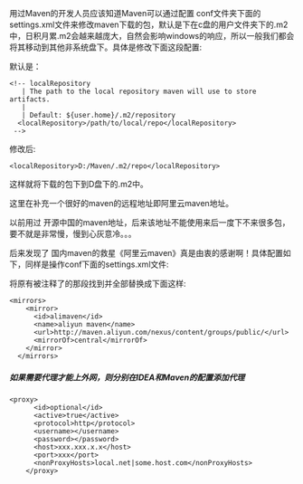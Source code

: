 用过Maven的开发人员应该知道Maven可以通过配置 conf文件夹下面的settings.xml文件来修改maven下载的包，默认是下在c盘的用户文件夹下的.m2中，日积月累.m2会越来越庞大，自然会影响windows的响应，所以一般我们都会将其移动到其他非系统盘下。具体是修改下面这段配置:

默认是：

```
<!-- localRepository
   | The path to the local repository maven will use to store artifacts.
   |
   | Default: ${user.home}/.m2/repository
  <localRepository>/path/to/local/repo</localRepository>
 -->
```
修改后:


```
<localRepository>D:/Maven/.m2/repo</localRepository>
```

这样就将下载的包下到D盘下的.m2中。

这里在补充一个很好的maven的远程地址即阿里云maven地址。

以前用过 开源中国的maven地址，后来该地址不能使用来后一度下不来很多包，要不就是非常慢，慢到心灰意冷。。。

后来发现了 国内maven的救星《阿里云maven》真是由衷的感谢啊！具体配置如下，同样是操作conf下面的settings.xml文件:

将原有被注释了的那段<mirrors>找到并全部替换成下面这样:

```
<mirrors>
    <mirror>
      <id>alimaven</id>
      <name>aliyun maven</name>
      <url>http://maven.aliyun.com/nexus/content/groups/public/</url>
      <mirrorOf>central</mirrorOf>        
    </mirror>
  </mirrors>
```

##### 如果需要代理才能上外网，则分别在IDEA和Maven的配置添加代理

```
<proxy>
      <id>optional</id>
      <active>true</active>
      <protocol>http</protocol>
      <username></username>
      <password></password>
      <host>xxx.xxx.x.x</host>
      <port>xxx</port>
      <nonProxyHosts>local.net|some.host.com</nonProxyHosts>
    </proxy>
```

















